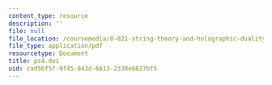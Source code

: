 ```yaml
---
content_type: resource
description: ''
file: null
file_location: /coursemedia/8-821-string-theory-and-holographic-duality-fall-2014/cad5bf5f9f45043d66132330e6827bf5_MIT8_821F14_pset4.pdf
file_type: application/pdf
resourcetype: Document
title: ps4.dvi
uid: cad5bf5f-9f45-043d-6613-2330e6827bf5
---
```

